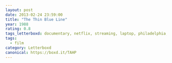 ```yaml
---
layout: post 
date: 2013-02-24 23:59:00
title: "The Thin Blue Line"
year: 1988
rating: 0.8
tags_letterboxd: documentary, netflix, streaming, laptop, philadelphia, Leah
tags:
  - film
category: Letterboxd
canonical: https://boxd.it/TAHP
---
```

